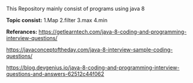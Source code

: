 This Repository mainly consist of programs using java 8

**Topic consist:**
1.Map
2.filter
3.max
4.min


**Referances:**
https://getlearntech.com/java-8-coding-and-programming-interview-questions/

https://javaconceptoftheday.com/java-8-interview-sample-coding-questions/

https://blog.devgenius.io/java-8-coding-and-programming-interview-questions-and-answers-62512c44f062
